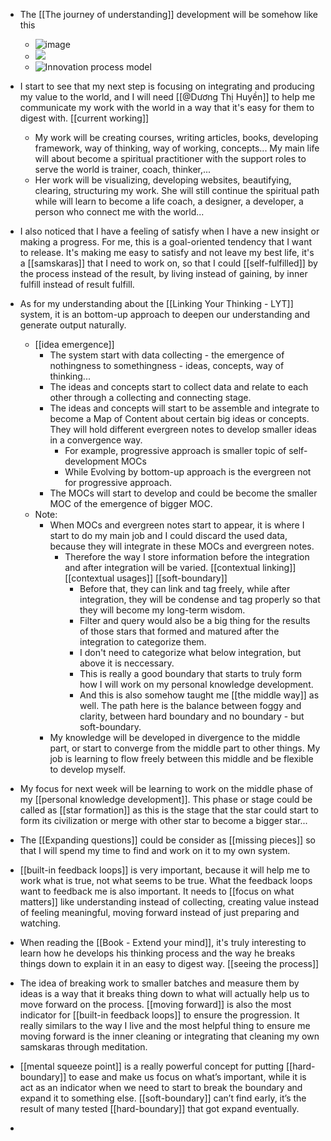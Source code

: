 - The [[The journey of understanding]] development will be somehow like this
    - ![image](https://forum.obsidian.md/uploads/default/original/2X/6/6319a25e71dedae4e55fb15e7f98d682da9312d9.jpeg)
    - ![](https://forum.obsidian.md/uploads/default/original/2X/e/eb6fc396f10129e836a95b9ee549b506430830a3.jpeg)
    - ![Innovation process model](https://forum.obsidian.md/uploads/default/original/2X/a/adc7f3ee06e5997cefbe659c6f5ff8596419054c.jpeg)
- I start to see that my next step is focusing on integrating and producing my value to the world, and I will need [[@Dương Thị Huyền]] to help me communicate my work with the world in a way that it's easy for them to digest with. [[current working]]
    - My work will be creating courses, writing articles, books, developing framework, way of thinking, way of working, concepts... My main life will about become a spiritual practitioner with the support roles to serve the world is trainer, coach, thinker,...
    - Her work will be visualizing, developing websites, beautifying, clearing, structuring my work. She will still continue the spiritual path while will learn to become a life coach, a designer, a developer, a person who connect me with the world...
- I also noticed that I have a feeling of satisfy when I have a new insight or making a progress. For me, this is a goal-oriented tendency that I want to release. It's making me easy to satisfy and not leave my best life, it's a [[samskaras]] that I need to work on, so that I could [[self-fulfilled]] by the process instead of the result, by living instead of gaining, by inner fulfill instead of result fulfill.
- As for my understanding about the [[Linking Your Thinking - LYT]] system, it is an bottom-up approach to deepen our understanding and generate output naturally.
    - [[idea emergence]]
        - The system start with data collecting - the emergence of nothingness to somethingness - ideas, concepts, way of thinking...
        - The ideas and concepts start to collect data and relate to each other through a collecting and connecting stage.
        - The ideas and concepts will start to be assemble and integrate to become a Map of Content about certain big ideas or concepts. They will hold different evergreen notes to develop smaller ideas in a convergence way.
            - For example, progressive approach is smaller topic of self-development MOCs
            - While Evolving by bottom-up approach is the evergreen not for progressive approach.
        - The MOCs will start to develop and could be become the smaller MOC of the emergence of bigger MOC.
    - Note:
        - When MOCs and evergreen notes start to appear, it is where I start to do my main job and I could discard the used data, because they will integrate in these MOCs and evergreen notes. 
            - Therefore the way I store information before the integration and after integration will be varied. [[contextual linking]] [[contextual usages]] [[soft-boundary]]
                - Before that, they can link and tag freely, while after integration, they will be condense and tag properly so that they will become my long-term wisdom.
                - Filter and query would also be a big thing for the results of those stars that formed and matured after the integration to categorize them. 
                - I don't need to categorize what below integration, but above it is neccessary.
                - This is really a good boundary that starts to truly form how I will work on my personal knowledge development. 
                - And this is also somehow taught me [[the middle way]] as well. The path here is the balance between foggy and clarity, between hard boundary and no boundary - but soft-boundary.
        - My knowledge will be developed in divergence to the middle part, or start to converge from the middle part to other things. My job is learning to flow freely between this middle and be flexible to develop myself.
- My focus for next week will be learning to work on the middle phase of my [[personal knowledge development]]. This phase or stage could be called as [[star formation]] as this is the stage that the star could start to form its civilization or merge with other star to become a bigger star...
- The [[Expanding questions]] could be consider as [[missing pieces]] so that I will spend my time to find and work on it to my own system.
- [[built-in feedback loops]] is very important, because it will help me to work what is true, not what seems to be true. What the feedback loops want to feedback me is also important. It needs to [[focus on what matters]] like understanding instead of collecting, creating value instead of feeling meaningful, moving forward instead of just preparing and watching.
- When reading the [[Book - Extend your mind]], it's truly interesting to learn how he develops his thinking process and the way he breaks things down to explain it in an easy to digest way. [[seeing the process]]
- The idea of breaking work to smaller batches and measure them by ideas is a way that it breaks thing down to what will actually help us to move forward on the process. [[moving forward]] is also the most indicator for [[built-in feedback loops]] to ensure the progression. It really similars to the way I live and the most helpful thing to ensure me moving forward is the inner cleaning or integrating that cleaning my own samskaras through meditation. 
- [[mental squeeze point]] is a really powerful concept for putting [[hard-boundary]] to ease and make us focus on what’s important, while it is act as an indicator when we need to start to break the boundary and expand it to something else. [[soft-boundary]] can’t find early, it’s the result of many tested [[hard-boundary]] that got expand eventually.

- 
